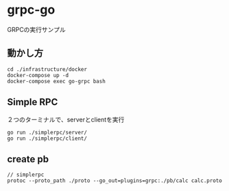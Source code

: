 # grpc-go
GRPCの実行サンプル

## 動かし方
```
cd ./infrastructure/docker
docker-compose up -d
docker-compose exec go-grpc bash
```

## Simple RPC
２つのターミナルで、serverとclientを実行
```
go run ./simplerpc/server/
go run ./simplerpc/client/
```

## create pb
```
// simplerpc
protoc --proto_path ./proto --go_out=plugins=grpc:./pb/calc calc.proto
```